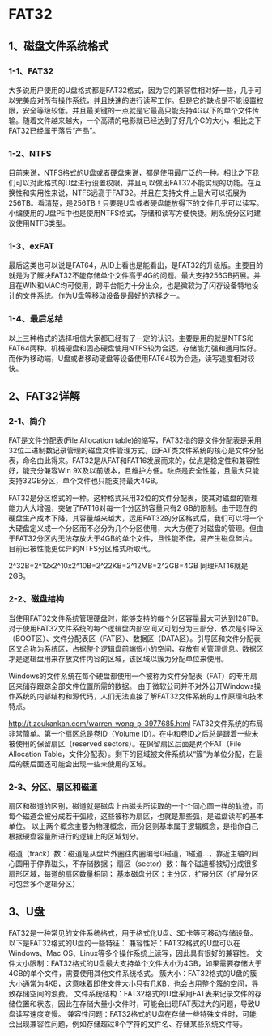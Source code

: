 # FAT32

## 1、磁盘文件系统格式

### 1-1、**FAT32**
大多说用户使用的U盘格式都是FAT32格式，因为它的兼容性相对好一些，几乎可以完美应对所有操作系统，并且快速的进行读写工作。但是它的缺点是不能设置权限，安全等级较低。并且最关键的一点就是它最高只能支持4G以下的单个文件传输。随着文件越来越大，一个高清的电影就已经达到了好几个G的大小，相比之下FAT32已经属于落后“产品”。

### 1-2、**NTFS**
目前来说，NTFS格式的U盘或者硬盘来说，都是使用最广泛的一种。相比之下我们可以对此格式的U盘进行设置权限，并且可以做出FAT32不能实现的功能。在互换性和实用性来说，NTFS远高于FAT32。并且在支持文件上最大可以拓展为256TB。看清楚，是256TB！只要是U盘或者硬盘能放得下的文件几乎可以读写。小编使用的U盘PE中也是使用NTFS格式，存储和读写方便快捷。刷系统分区时建议使用NTFS类型。

### 1-3、**exFAT**
最后这类也可以说是FAT64，从ID上看也是能看出，是FAT32的升级版。主要目的就是为了解决FAT32不能存储单个文件高于4G的问题。最大支持256GB拓展。并且在WIN和MAC均可使用，跨平台能力十分出众，也是微软为了闪存设备特地设计的文件系统。作为U盘等移动设备是最好的选择之一。

### 1-4、**最后总结**
以上三种格式的选择相信大家都已经有了一定的认识。主要是用的就是NTFS和FAT64两种。机械硬盘和固态硬盘使用NTFS较为合适，存储能力强和通用性好。而作为移动端，U盘或者移动硬盘等设备使用FAT64较为合适，读写速度相对较快。

## 2、FAT32详解

### 2-1、简介
FAT是文件分配表(File Allocation table)的缩写，FAT32指的是文件分配表是采用32位二进制数记录管理的磁盘文件管理方式，因FAT类文件系统的核心是文件分配表，命名由此得来。FAT32是从FAT和FAT16发展而来的，优点是稳定性和兼容性好，能充分兼容Win 9X及以前版本，且维护方便。缺点是安全性差，且最大只能支持32GB分区，单个文件也只能支持最大4GB。

FAT32是分区格式的一种。这种格式采用32位的文件分配表，使其对磁盘的管理能力大大增强，突破了FAT16对每一个分区的容量只有2 GB的限制。由于现在的硬盘生产成本下降，其容量越来越大，运用FAT32的分区格式后，我们可以将一个大硬盘定义成一个分区而不必分为几个分区使用，大大方便了对磁盘的管理。但由于FAT32分区内无法存放大于4GB的单个文件，且性能不佳，易产生磁盘碎片。目前已被性能更优异的NTFS分区格式所取代。

2^32B=2^12x2^10x2^10B=2^22KB=2^12MB=2^2GB=4GB
同理FAT16就是2GB。

### 2-2、磁盘结构
当使用FAT32文件系统管理硬盘时，能够支持的每个分区容量最大可达到128TB。对于使用FAT32文件系统的每个逻辑盘内部空间又可划分为三部分，依次是引导区（BOOT区）、文件分配表区（FAT区）、数据区（DATA区）。引导区和文件分配表区又合称为系统区，占据整个逻辑盘前端很小的空间，存放有关管理信息。数据区才是逻辑盘用来存放文件内容的区域，该区域以簇为分配单位来使用。

Windows的文件系统在每个硬盘都使用一个被称为文件分配表（FAT）的专用扇区来储存跟踪全部文件位置所需的数据。
由于微软公司并不对外公开Windows操作系统的内部结构和源代码，人们无法直接了解FAT32文件系统的工作原理和技术特点。

http://t.zoukankan.com/warren-wong-p-3977685.html
FAT32文件系统的布局非常简单。第一个扇区总是卷ID（Volume ID）。在中和卷ID之后总是跟着一些未被使用的保留扇区（reserved sectors）。在保留扇区后面是两个FAT（File Allocation Table，文件分配表）。剩下的区域被文件系统以“簇”为单位分配，在最后的簇后面还可能会出现一些未使用的区域。

### 2-3、分区、扇区和磁道
扇区和磁道的区别，磁道就是磁盘上由磁头所读取的一个个同心圆一样的轨迹，而每个磁道会被分成若干弧段，这些被称为扇区，也就是那些弧，是磁盘读写的基本单位。
以上两个概念主要为物理概念，而分区则基本属于逻辑概念，是指你自己根据硬盘容量所进行的逻辑上的区域划分。

磁道（track）数：磁道是从盘片外圈往内圈编号0磁道，1磁道…，靠近主轴的同心圆用于停靠磁头，不存储数据；
扇区（sector）数：每个磁道都被切分成很多扇形区域，每道的扇区数量相同；
基本磁盘分区：主分区，扩展分区（扩展分区可包含多个逻辑分区）

## 3、U盘
FAT32是一种常见的文件系统格式，用于格式化U盘、SD卡等可移动存储设备。以下是FAT32格式的U盘的一些特征：
兼容性好：FAT32格式的U盘可以在Windows、Mac OS、Linux等多个操作系统上读写，因此具有很好的兼容性。
文件大小限制：FAT32格式的U盘最大支持单个文件大小为4GB，如果需要存储大于4GB的单个文件，需要使用其他文件系统格式。
簇大小：FAT32格式的U盘的簇大小通常为4KB，这意味着即使文件大小只有几KB，也会占用整个簇的空间，导致存储空间的浪费。
文件系统结构：FAT32格式的U盘采用FAT表来记录文件的存储位置和状态，因此在存储大量小文件时，可能会出现FAT表过大的问题，导致U盘读写速度变慢。
兼容性问题：FAT32格式的U盘在存储一些特殊文件时，可能会出现兼容性问题，例如存储超过8个字符的文件名、存储某些系统文件等。














